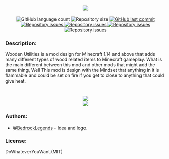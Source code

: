 <h1 align="center">
  <img src="https://user-images.githubusercontent.com/52864251/97060094-427b9e80-158a-11eb-8a84-1954565c7074.png"><br>
</h1>

<p align="center">
  <img alt="GitHub language count" src="https://img.shields.io/github/languages/count/lazyMods/WoodenUtilities">

  <img alt="Repository size" src="https://img.shields.io/github/repo-size/lazyMods/WoodenUtilities">
  
  <a href="https://github.com/lazyMods/WoodenUtilities/commits/master">
    <img alt="GitHub last commit" src="https://img.shields.io/github/last-commit/lazyMods/WoodenUtilities">
  </a>

  <a href="https://github.com/lazyMods/WoodenUtilities/issues">
    <img alt="Repository issues" src="https://img.shields.io/github/issues/lazyMods/WoodenUtilities">
  </a>

  <a href="https://www.curseforge.com/minecraft/mc-mods/wooden-utilities">
    <img alt="Repository issues" src="http://cf.way2muchnoise.eu/full_366844_downloads.svg">
  </a>

  <a href="https://www.curseforge.com/minecraft/mc-mods/wooden-utilities">
    <img alt="Repository issues" src="http://cf.way2muchnoise.eu/versions/366844.svg">
  </a>
  
  <a href="https://opensource.org/licenses/MIT">
    <img alt="Repository issues" src="https://img.shields.io/badge/License-MIT-yellow.svg">
  </a>
</p>


### Description:

Wooden Utilities is a mod design for Minecraft 1.14 and above that adds many different types of wood related items to Minecraft gameplay. What is the main different between this mod and other mods that might add the same thing, Well This mod is design with the Mindset that anything in it is flammable and could be set on fire if you get to close to anything that could give heat.

<h1 align="center">
  <img src="https://user-images.githubusercontent.com/52864251/94339886-74362f80-fff5-11ea-9cb5-eb6188ad5b9f.png"><br>
   <img src="https://user-images.githubusercontent.com/52864251/94339898-887a2c80-fff5-11ea-80da-f7513f9835ca.png"><br>
</h1>

### Authors:

* [@BedrockLegends](https://github.com/BedrockLegends) - Idea and logo.

### License:

DoWhateverYouWant.(MIT)
